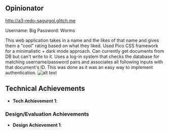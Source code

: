 ## Opinionator

http://a3-redo-sagurgol.glitch.me

Username: Big
Password: Worms

This web application takes in a name and the likes of that name and gives them a "cool" rating based on what they liked. Used Pico CSS framework for a minimalistic + dark mode approach.
Can currently get documents from DB but can't write to it. Uses a log-in system that checks the database for matching username/password pairs and associates all following inputs with that document's ID.
This was done as it was an easy way to implement authentication.
![alt text](https://cdn.glitch.global/5b4b70b8-4855-4a00-958f-77cf0fb0ee1a/e1d81600-7599-4334-940d-983fe1020659.image.png?v=1726694552926)
 
## Technical Achievements
- **Tech Achievement 1**: 

### Design/Evaluation Achievements
- **Design Achievement 1**: 
